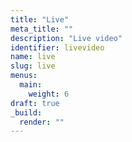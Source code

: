 ```yaml
---
title: "Live"
meta_title: ""
description: "Live video"
identifier: livevideo
name: live
slug: live
menus: 
  main:
    weight: 6
draft: true
_build:
  render: ""
---
```

